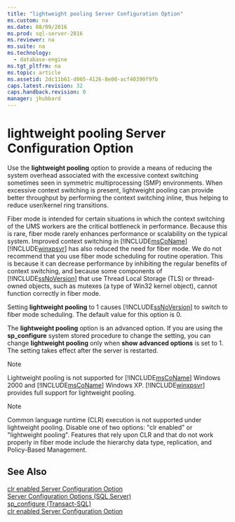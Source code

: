 ```yaml
---
title: "lightweight pooling Server Configuration Option"
ms.custom: na
ms.date: 08/09/2016
ms.prod: sql-server-2016
ms.reviewer: na
ms.suite: na
ms.technology: 
  - database-engine
ms.tgt_pltfrm: na
ms.topic: article
ms.assetid: 2dc11b61-d065-4126-8e00-acf40390f9fb
caps.latest.revision: 32
caps.handback.revision: 0
manager: jhubbard
---
```

# lightweight pooling Server Configuration Option
Use the **lightweight pooling** option to provide a means of reducing the system overhead associated with the excessive context switching sometimes seen in symmetric multiprocessing (SMP) environments. When excessive context switching is present, lightweight pooling can provide better throughput by performing the context switching inline, thus helping to reduce user/kernel ring transitions.  
  
 Fiber mode is intended for certain situations in which the context switching of the UMS workers are the critical bottleneck in performance. Because this is rare, fiber mode rarely enhances performance or scalability on the typical system. Improved context switching in [!INCLUDE[msCoName](../../Topics/TopicNameContainA/tokens/msCoName_md.md)] [!INCLUDE[winxpsvr](../../Topics/TopicNameContainA/tokens/winxpsvr_md.md)] has also reduced the need for fiber mode. We do not recommend that you use fiber mode scheduling for routine operation. This is because it can decrease performance by inhibiting the regular benefits of context switching, and because some components of [!INCLUDE[ssNoVersion](../../Topics/TopicNameContainA/tokens/ssNoVersion_md.md)] that use Thread Local Storage (TLS) or thread-owned objects, such as mutexes (a type of Win32 kernel object), cannot function correctly in fiber mode.  
  
 Setting **lightweight pooling** to 1 causes [!INCLUDE[ssNoVersion](../../Topics/TopicNameContainA/tokens/ssNoVersion_md.md)] to switch to fiber mode scheduling. The default value for this option is 0.  
  
 The **lightweight pooling** option is an advanced option. If you are using the **sp_configure** system stored procedure to change the setting, you can change **lightweight pooling** only when **show advanced options** is set to 1. The setting takes effect after the server is restarted.  
  
> [!NOTE]  
>  Lightweight pooling is not supported for [!INCLUDE[msCoName](../../Topics/TopicNameContainA/tokens/msCoName_md.md)] Windows 2000 and [!INCLUDE[msCoName](../../Topics/TopicNameContainA/tokens/msCoName_md.md)] Windows XP. [!INCLUDE[winxpsvr](../../Topics/TopicNameContainA/tokens/winxpsvr_md.md)] provides full support for lightweight pooling.  
  
> [!NOTE]  
>  Common language runtime (CLR) execution is not supported under lightweight pooling. Disable one of two options: "clr enabled" or "lightweight pooling". Features that rely upon CLR and that do not work properly in fiber mode include the hierarchy data type, replication, and Policy-Based Management.  
  
## See Also  
 [clr enabled Server Configuration Option](../../Topics/TopicNameNotContainA/clr-enabled-Server-Configuration-Option.md)   
 [Server Configuration Options (SQL Server)](../../Topics/TopicNameNotContainA/Server-Configuration-Options--SQL-Server-.md)   
 [sp_configure (Transact-SQL)](assetId:///d18b251d-b37a-4f5f-b50c-502d689594c8)   
 [clr enabled Server Configuration Option](../../Topics/TopicNameNotContainA/clr-enabled-Server-Configuration-Option.md)